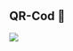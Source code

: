 ##  QR-Cod 📜

<img src = "/images/![image](https://github.com/TitleKung-01/QR-Cod/assets/123525701/99fa656d-b268-411a-98f3-6055859381e6)
">
